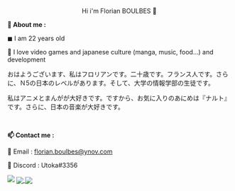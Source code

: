<p align = "center">Hi i'm Florian BOULBES 👋</p>

<b>📌 About me :</b>

◼ I am 22 years old

💖 I love video games and japanese culture (manga, music, food...) and development
</br>

おはようございます、私はフロリアンです。二十歳です。フランス人です。さらに、Ｎ5の日本のレベルがあります。そして、大学の情報学部の生徒です。

私はアニメとまんがが大好きです。ですから、お気に入りのあにめは『ナルト』です。さらに、日本の音楽が大好きです。

</br>

<b>📫 Contact me :</b>

📧 Email : florian.boulbes@ynov.com

💬 Discord : Utoka#3356


<img src="https://media1.giphy.com/media/xUNd9YbZxUobLqOKhW/giphy.gif?cid=ecf05e475dbxd6flmbgpelv8pxxpt3q9e2k1ntk10sv6tiw2&rid=giphy.gif&ct=g">

<a href="https://github.com/anuraghazra/github-readme-stats">
  <img align="center" src="https://github-readme-stats.vercel.app/api?username=UtokaSan&theme=omni" />
</a>

<a href="https://github.com/anuraghazra/github-readme-stats">
  <img align="center" src="https://github-readme-stats.vercel.app/api/top-langs/?username=UtokaSan&langs_count=8&theme=omni" />
</a>
